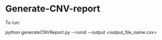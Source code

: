 # Generate-CNV-report

To run:

python generateCNVReport.py --runid <run id> --output <output_file_name.csv>
